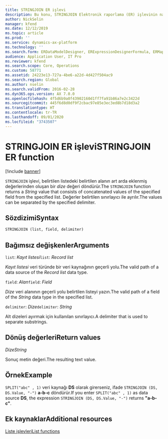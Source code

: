 ```yaml
---
title: STRINGJOIN ER işlevi
description: Bu konu, STRINGJOIN Elektronik raporlama (ER) işlevinin nasıl kullanıldığı hakkında bilgi sağlar.
author: NickSelin
manager: kfend
ms.date: 12/12/2019
ms.topic: article
ms.prod: ''
ms.service: dynamics-ax-platform
ms.technology: ''
ms.search.form: ERDataModelDesigner, ERExpressionDesignerFormula, ERMappedFormatDesigner, ERModelMappingDesigner
audience: Application User, IT Pro
ms.reviewer: kfend
ms.search.scope: Core, Operations
ms.custom: 58771
ms.assetid: 24223e13-727a-4be6-a22d-4d427f504ac9
ms.search.region: Global
ms.author: nselin
ms.search.validFrom: 2016-02-28
ms.dyn365.ops.version: AX 7.0.0
ms.openlocfilehash: 4f5d6b9a0f43902160d1ff7fa91b86a7e2c3422d
ms.sourcegitcommit: 445f6d8d0df9f2cbac97e85e3ec3ed8b7d18d3a2
ms.translationtype: HT
ms.contentlocale: tr-TR
ms.lasthandoff: 09/01/2020
ms.locfileid: "3743507"
---
```

# <a name="stringjoin-er-function"></a><span data-ttu-id="fa3c5-103">STRINGJOIN ER işlevi</span><span class="sxs-lookup"><span data-stu-id="fa3c5-103">STRINGJOIN ER function</span></span>

[!include [banner](../includes/banner.md)]

<span data-ttu-id="fa3c5-104">`STRINGJOIN` işlevi, belirtilen listedeki belirtilen alanın art arda eklenmiş değerlerinden oluşan bir *dize* değeri döndürür.</span><span class="sxs-lookup"><span data-stu-id="fa3c5-104">The `STRINGJOIN` function returns a *String* value that consists of concatenated values of the specified field from the specified list.</span></span> <span data-ttu-id="fa3c5-105">Değerler belirtilen sınırlayıcı ile ayrılır.</span><span class="sxs-lookup"><span data-stu-id="fa3c5-105">The values can be separated by the specified delimiter.</span></span>

## <a name="syntax"></a><span data-ttu-id="fa3c5-106">Sözdizimi</span><span class="sxs-lookup"><span data-stu-id="fa3c5-106">Syntax</span></span>

```vb
STRINGJOIN (list, field, delimiter)
```

## <a name="arguments"></a><span data-ttu-id="fa3c5-107">Bağımsız değişkenler</span><span class="sxs-lookup"><span data-stu-id="fa3c5-107">Arguments</span></span>

<span data-ttu-id="fa3c5-108">`list`: *Kayıt listesi*</span><span class="sxs-lookup"><span data-stu-id="fa3c5-108">`list`: *Record list*</span></span>

<span data-ttu-id="fa3c5-109">*Kayıt listesi* veri türünde bir veri kaynağının geçerli yolu.</span><span class="sxs-lookup"><span data-stu-id="fa3c5-109">The valid path of a data source of the *Record list* data type.</span></span>

<span data-ttu-id="fa3c5-110">`field`: *Alan*</span><span class="sxs-lookup"><span data-stu-id="fa3c5-110">`field`: *Field*</span></span>

<span data-ttu-id="fa3c5-111">*Dize* veri alanının geçerli yolu belirtilen listeyi yazın.</span><span class="sxs-lookup"><span data-stu-id="fa3c5-111">The valid path of a field of the *String* data type in the specified list.</span></span>

<span data-ttu-id="fa3c5-112">`delimiter`: *Dize*</span><span class="sxs-lookup"><span data-stu-id="fa3c5-112">`delimiter`: *String*</span></span>

<span data-ttu-id="fa3c5-113">Alt dizeleri ayırmak için kullanılan sınırlayıcı.</span><span class="sxs-lookup"><span data-stu-id="fa3c5-113">A delimiter that is used to separate substrings.</span></span>

## <a name="return-values"></a><span data-ttu-id="fa3c5-114">Dönüş değerleri</span><span class="sxs-lookup"><span data-stu-id="fa3c5-114">Return values</span></span>

<span data-ttu-id="fa3c5-115">*Dize*</span><span class="sxs-lookup"><span data-stu-id="fa3c5-115">*String*</span></span>

<span data-ttu-id="fa3c5-116">Sonuç metin değeri.</span><span class="sxs-lookup"><span data-stu-id="fa3c5-116">The resulting text value.</span></span>

## <a name="example"></a><span data-ttu-id="fa3c5-117">Örnek</span><span class="sxs-lookup"><span data-stu-id="fa3c5-117">Example</span></span>

<span data-ttu-id="fa3c5-118">`SPLIT("abc" , 1)` veri kaynağı **DS** olarak girerseniz, ifade `STRINGJOIN (DS, DS.Value, "-")` **a-b-c** döndürür.</span><span class="sxs-lookup"><span data-stu-id="fa3c5-118">If you enter `SPLIT("abc" , 1)` as data source **DS**, the expression `STRINGJOIN (DS, DS.Value, "-")` returns **"a-b-c"**.</span></span>

## <a name="additional-resources"></a><span data-ttu-id="fa3c5-119">Ek kaynaklar</span><span class="sxs-lookup"><span data-stu-id="fa3c5-119">Additional resources</span></span>

[<span data-ttu-id="fa3c5-120">Liste işlevleri</span><span class="sxs-lookup"><span data-stu-id="fa3c5-120">List functions</span></span>](er-functions-category-list.md)
